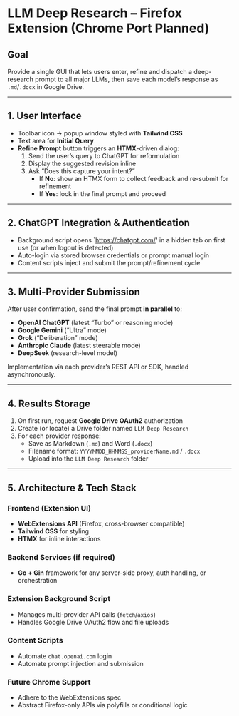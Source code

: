 # LLM Deep Research – Firefox Extension (Chrome Port Planned)

## Goal  
Provide a single GUI that lets users enter, refine and dispatch a deep-research prompt to all major LLMs, then save each model’s response as `.md`/`.docx` in Google Drive.

---

## 1. User Interface  
- Toolbar icon → popup window styled with **Tailwind CSS**  
- Text area for **Initial Query**  
- **Refine Prompt** button triggers an **HTMX**-driven dialog:  
  1. Send the user’s query to ChatGPT for reformulation  
  2. Display the suggested revision inline  
  3. Ask “Does this capture your intent?”  
     - If **No**: show an HTMX form to collect feedback and re-submit for refinement  
     - If **Yes**: lock in the final prompt and proceed  

---

## 2. ChatGPT Integration & Authentication  
- Background script opens `https://chatgpt.com/' in a hidden tab on first use (or when logout is detected)  
- Auto-login via stored browser credentials or prompt manual login  
- Content scripts inject and submit the prompt/refinement cycle  

---

## 3. Multi-Provider Submission  
After user confirmation, send the final prompt **in parallel** to:  
- **OpenAI ChatGPT** (latest “Turbo” or reasoning mode)  
- **Google Gemini** (“Ultra” mode)  
- **Grok** (“Deliberation” mode)  
- **Anthropic Claude** (latest steerable mode)  
- **DeepSeek** (research-level model)  

Implementation via each provider’s REST API or SDK, handled asynchronously.

---

## 4. Results Storage  
1. On first run, request **Google Drive OAuth2** authorization  
2. Create (or locate) a Drive folder named `LLM Deep Research`  
3. For each provider response:  
   - Save as Markdown (`.md`) and Word (`.docx`)  
   - Filename format: `YYYYMMDD_HHMMSS_providerName.md` / `.docx`  
   - Upload into the `LLM Deep Research` folder  

---

## 5. Architecture & Tech Stack  

### Frontend (Extension UI)  
- **WebExtensions API** (Firefox, cross-browser compatible)  
- **Tailwind CSS** for styling  
- **HTMX** for inline interactions  

### Backend Services (if required)  
- **Go + Gin** framework for any server-side proxy, auth handling, or orchestration  

### Extension Background Script  
- Manages multi-provider API calls (`fetch`/`axios`)  
- Handles Google Drive OAuth2 flow and file uploads  

### Content Scripts  
- Automate `chat.openai.com` login  
- Automate prompt injection and submission  

### Future Chrome Support  
- Adhere to the WebExtensions spec  
- Abstract Firefox-only APIs via polyfills or conditional logic  
